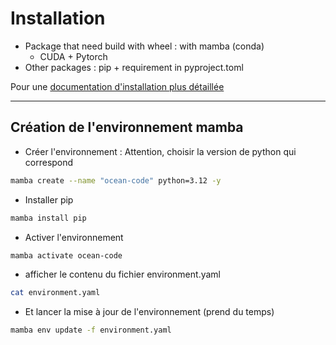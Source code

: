 # Installation

- Package that need build with wheel : with mamba (conda)
    -  CUDA + Pytorch 
- Other packages : pip + requirement in pyproject.toml


Pour une [documentation d'installation plus détaillée](./ocean-code_env.md)

---
## Création de l'environnement mamba

- Créer l'environnement : Attention, choisir la version de python qui correspond
``` bash
mamba create --name "ocean-code" python=3.12 -y
```
- Installer pip
``` bash
mamba install pip
```


- Activer l'environnement
``` bash
mamba activate ocean-code
```
- afficher le contenu du fichier environment.yaml
``` bash
cat environment.yaml
```
- Et lancer la mise à jour de l'environnement (prend du temps)
``` bash
mamba env update -f environment.yaml
```
